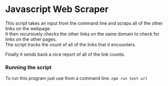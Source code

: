 # Javascript Web Scraper

This script takes an input from the command line and scraps all of the other links on the webpage.  
It then recursively checks the other links on the same domain to check for links on the other pages.  
The script tracks the count of all of the links that it encounters.

Finally it sends back a nice report of all of the link counts.

### Running the script

To run this program just use from a command line.
```npm run test url```
